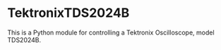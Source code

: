 TektronixTDS2024B
=================

This is a Python module for controlling a Tektronix Oscilloscope, model TDS2024B.
